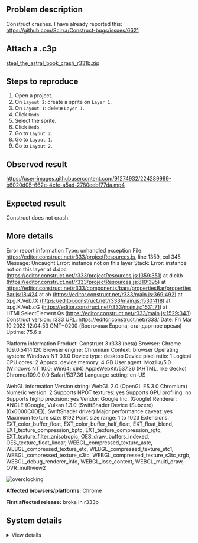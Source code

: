 ## Problem description

Construct crashes. I have already reported this: https://github.com/Scirra/Construct-bugs/issues/6621

## Attach a .c3p

[steal_the_astral_book_crash_r331b.zip](https://github.com/WilsonPercival/WilsonPercival/files/10940994/steal_the_astral_book_crash_r331b.zip)

## Steps to reproduce

1. Open a project.
2. On `Layout 2`: create a sprite on `Layer 1`.
3. On `Layout 1`: delete `Layer 1`.
4. Click `Undo`.
5. Select the sprite.
6. Click `Redo`.
7. Go to `Layout 2`.
8. Go to `Layout 1`.
9. Go to `Layout 2`.

## Observed result

https://user-images.githubusercontent.com/91274932/224289989-b6020d05-662e-4cfe-a5ad-2780eebf77da.mp4

## Expected result

Construct does not crash.

## More details

Error report information
Type: unhandled exception
File: https://editor.construct.net/r333/projectResources.js, line 1359, col 345
Message: Uncaught Error: instance not on this layer
Stack: Error: instance not on this layer at d.dpc (https://editor.construct.net/r333/projectResources.js:1359:351) at d.ckb (https://editor.construct.net/r333/projectResources.js:810:395) at https://editor.construct.net/r333/components/bars/propertiesBar/propertiesBar.js:18:424 at ah (https://editor.construct.net/r333/main.js:369:492) at tq.g.K.Veb.tX (https://editor.construct.net/r333/main.js:1530:418) at tq.g.K.Veb.cG (https://editor.construct.net/r333/main.js:1531:71) at HTMLSelectElement.Qs (https://editor.construct.net/r333/main.js:1529:343)
Construct version: r333
URL: https://editor.construct.net/r333/
Date: Fri Mar 10 2023 12:04:53 GMT+0200 (Восточная Европа, стандартное время)
Uptime: 75.6 s

Platform information
Product: Construct 3 r333 (beta)
Browser: Chrome 109.0.5414.120
Browser engine: Chromium
Context: browser
Operating system: Windows NT 0.1.0
Device type: desktop
Device pixel ratio: 1
Logical CPU cores: 2
Approx. device memory: 4 GB
User agent: Mozilla/5.0 (Windows NT 10.0; Win64; x64) AppleWebKit/537.36 (KHTML, like Gecko) Chrome/109.0.0.0 Safari/537.36
Language setting: en-US

WebGL information
Version string: WebGL 2.0 (OpenGL ES 3.0 Chromium)
Numeric version: 2
Supports NPOT textures: yes
Supports GPU profiling: no
Supports highp precision: yes
Vendor: Google Inc. (Google)
Renderer: ANGLE (Google, Vulkan 1.3.0 (SwiftShader Device (Subzero) (0x0000C0DE)), SwiftShader driver)
Major performance caveat: yes
Maximum texture size: 8192
Point size range: 1 to 1023
Extensions: EXT_color_buffer_float, EXT_color_buffer_half_float, EXT_float_blend, EXT_texture_compression_bptc, EXT_texture_compression_rgtc, EXT_texture_filter_anisotropic, OES_draw_buffers_indexed, OES_texture_float_linear, WEBGL_compressed_texture_astc, WEBGL_compressed_texture_etc, WEBGL_compressed_texture_etc1, WEBGL_compressed_texture_s3tc, WEBGL_compressed_texture_s3tc_srgb, WEBGL_debug_renderer_info, WEBGL_lose_context, WEBGL_multi_draw, OVR_multiview2

![overclocking](https://user-images.githubusercontent.com/91274932/224290142-63bc0864-beca-4604-8d52-a17fca4b2634.gif)

**Affected browsers/platforms:** Chrome

**First affected release:** broke in r333b

## System details

<details><summary>View details</summary>

Platform information
Product: Construct 3 r333 (beta)
Browser: Chrome 109.0.5414.120
Browser engine: Chromium
Context: browser
Operating system: Windows NT 0.1.0
Device type: desktop
Device pixel ratio: 1
Logical CPU cores: 2
Approx. device memory: 4 GB
User agent: Mozilla/5.0 (Windows NT 10.0; Win64; x64) AppleWebKit/537.36 (KHTML, like Gecko) Chrome/109.0.0.0 Safari/537.36
Language setting: en-US

Local storage
Storage quota (approx): 59 gb
Storage usage (approx): 144 mb (0.2%)
Persistant storage: No

Browser support notes
This list contains missing features that are not required, but could improve performance or user experience if supported.

UI effects are disabled in settings.
WebGL indicates a major performance caveat. It is probably using software rendering.
WebGL information
Version string: WebGL 2.0 (OpenGL ES 3.0 Chromium)
Numeric version: 2
Supports NPOT textures: yes
Supports GPU profiling: no
Supports highp precision: yes
Vendor: Google Inc. (Google)
Renderer: ANGLE (Google, Vulkan 1.3.0 (SwiftShader Device (Subzero) (0x0000C0DE)), SwiftShader driver)
Major performance caveat: yes
Maximum texture size: 8192
Point size range: 1 to 1023
Extensions:

EXT_color_buffer_float
EXT_color_buffer_half_float
EXT_float_blend
EXT_texture_compression_bptc
EXT_texture_compression_rgtc
EXT_texture_filter_anisotropic
OES_draw_buffers_indexed
OES_texture_float_linear
WEBGL_compressed_texture_astc
WEBGL_compressed_texture_etc
WEBGL_compressed_texture_etc1
WEBGL_compressed_texture_s3tc
WEBGL_compressed_texture_s3tc_srgb
WEBGL_debug_renderer_info
WEBGL_lose_context
WEBGL_multi_draw
OVR_multiview2
Audio information
System sample rate: 48000 Hz
Output channels: 2
Output interpretation: speakers
Supported decode formats:

WebM Opus (audio/webm; codecs=opus)
Ogg Opus (audio/ogg; codecs=opus)
WebM Vorbis (audio/webm; codecs=vorbis)
Ogg Vorbis (audio/ogg; codecs=vorbis)
MPEG-4 AAC (audio/mp4; codecs=mp4a.40.5)
MP3 (audio/mpeg)
FLAC (audio/flac)
PCM WAV (audio/wav; codecs=1)
Supported encode formats:

WebM Opus (audio/webm; codecs=opus)
Video information
Supported decode formats:

WebM AV1 (video/webm; codecs=av01.0.00M.08)
MP4 AV1 (video/mp4; codecs=av01.0.00M.08)
WebM VP9 (video/webm; codecs=vp9)
WebM VP8 (video/webm; codecs=vp8)
Ogg Theora (video/ogg; codecs=theora)
H.264 (video/mp4; codecs=avc1.42E01E)
Supported encode formats:

WebM VP9 (video/webm; codecs=vp9)
WebM VP8 (video/webm; codecs=vp8)

</details>
